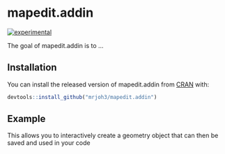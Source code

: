 
<!-- README.md is generated from README.Rmd. Please edit that file -->
mapedit.addin
=============

[![experimental](http://badges.github.io/stability-badges/dist/experimental.svg)](http://github.com/badges/stability-badges)

The goal of mapedit.addin is to ...

Installation
------------

You can install the released version of mapedit.addin from [CRAN](https://CRAN.R-project.org) with:

``` r
devtools::install_github("mrjoh3/mapedit.addin")
```

Example
-------

This allows you to interactively create a geometry object that can then be saved and used in your code
